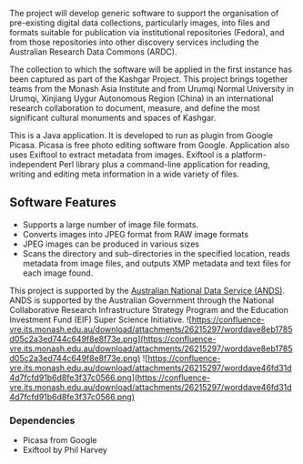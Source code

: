 The project will develop generic software to support the organisation of pre-existing digital data collections, particularly images, into files and formats suitable for publication via institutional repositories (Fedora), and from those repositories into other discovery services including the Australian Research Data Commons (ARDC).

The collection to which the software will be applied in the first instance has been captured as part of the Kashgar Project. This project brings together teams from the Monash Asia Institute and from Urumqi Normal University in Urumqi, Xinjiang Uygur Autonomous Region (China) in an international research collaboration to document, measure, and define the most significant cultural monuments and spaces of Kashgar.

This is a Java application. It is developed to run as plugin from Google Picasa. Picasa is free photo editing software from Google. Application also uses Exiftool to extract metadata from images. Exiftool is a platform-independent Perl library plus a command-line application for reading, writing and editing meta  information in a wide variety of files.

## Software Features ##

  * Supports a large number of image file formats.
  * Converts images into JPEG format from RAW image formats
  * JPEG images can be produced in various sizes
  * Scans the directory and sub-directories in the specified location, reads metadata from image files, and outputs XMP metadata and text files for each image found.


This project is supported by the [Australian National Data Service (ANDS)](http://ands.org.au). ANDS is supported by the Australian Government through the National Collaborative Research Infrastructure Strategy Program and the Education Investment Fund (EIF) Super Science Initiative.
![https://confluence-vre.its.monash.edu.au/download/attachments/26215297/worddave8eb1785d05c2a3ed744c649f8e8f73e.png](https://confluence-vre.its.monash.edu.au/download/attachments/26215297/worddave8eb1785d05c2a3ed744c649f8e8f73e.png)
![https://confluence-vre.its.monash.edu.au/download/attachments/26215297/worddave46fd31d4d7fcfd91b6d8fe3f37c0566.png](https://confluence-vre.its.monash.edu.au/download/attachments/26215297/worddave46fd31d4d7fcfd91b6d8fe3f37c0566.png)

### Dependencies ###
  * Picasa from Google
  * Exiftool by Phil Harvey